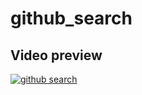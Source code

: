 # github_search

## Video preview

[![github search](https://youtube-md.vercel.app/lHhHWUjcO7Q/640/360)](https://www.youtube.com/watch?v=lHhHWUjcO7Q)
